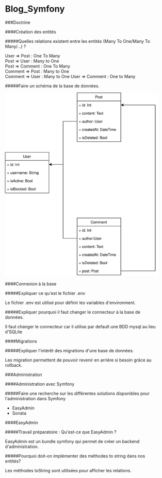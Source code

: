 # Blog_Symfony

###Doctrine

####Création des entités

#####Quelles relations existent entre les entités (Many To One/Many To Many/...) ? 

User => Post : One To Many  
Post => User : Many to One  
Post => Comment : One To Many  
Comment => Post : Many to One  
Comment => User : Many to One
User => Comment : One to Many

#####Faire un schéma de la base de données.

![schema BDD](resources/Blog.svg)

####Connexion à la base

#####Expliquer ce qu'est le fichier .env

Le fichier .env est utilisé pour définir les variables d'environment.

#####Expliquer pourquoi il faut changer le connecteur à la base de données.

Il faut changer le connecteur car il utilise par default une BDD mysql au lieu d'SQLite

####Migrations

#####Expliquer l'intérêt des migrations d'une base de données.

Les migration permettent de pouvoir revenir en arrière si besoin grâce au rollback.

###Administration

####Administration avec Symfony

#####Faire une recherche sur les différentes solutions disponibles pour l'administration dans Symfony

* EasyAdmin
* Sonata

####EasyAdmin

#####Travail préparatoire : Qu'est-ce que EasyAdmin ?

EasyAdmin est un bundle symfony qui permet de créer un backend d'administration.

#####Pourquoi doit-on implémenter des méthodes to string dans nos entités?

Les méthodes toString sont utilisées pour afficher les relations.
